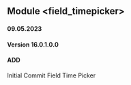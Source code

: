## Module <field_timepicker>

#### 09.05.2023
#### Version 16.0.1.0.0
#### ADD
Initial Commit  Field Time Picker